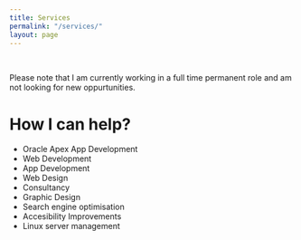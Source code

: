 ```yaml
---
title: Services
permalink: "/services/"
layout: page
---
```


<p><br>
<article class="message is-warning">
  <div class="message-body">
Please note that I am currently working in a full time permanent role and am not looking for new oppurtunities.
  </div>
</article>
</p>

<h1 class="subtitle is-3">How I can help?</h1>
<p>

<ul>
<li>Oracle Apex App Development</li>
<li>Web Development</li>
<li>App Development</li>
<li>Web Design</li>
<li>Consultancy</li>
<li>Graphic Design</li>
<li>Search engine optimisation</li>
<li>Accesibility Improvements</li>
<li>Linux server management</li>
</ul>

</p>